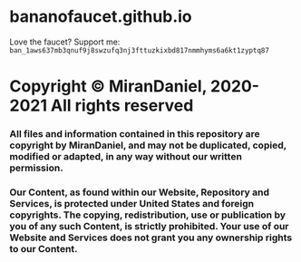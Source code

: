 # bananofaucet.github.io
Love the faucet? Support me: `ban_1aws637mb3qnuf9j8swzufq3nj3fttuzkixbd817nmmhyms6a6kt1zyptq87`

# Copyright © MiranDaniel, 2020-2021 All rights reserved 

### All files and information contained in this repository are copyright by MiranDaniel, and may not be duplicated, copied, modified or adapted, in any way without our written permission. 

### Our Content, as found within our Website, Repository and Services, is protected under United States and foreign copyrights. The copying, redistribution, use or publication by you of any such Content, is strictly prohibited. Your use of our Website and Services does not grant you any ownership rights to our Content.

